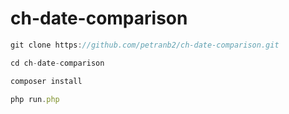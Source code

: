 # ch-date-comparison

```javascript
git clone https://github.com/petranb2/ch-date-comparison.git

cd ch-date-comparison

composer install

php run.php

```
